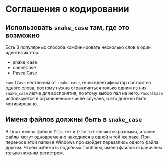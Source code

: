 # Соглашения о кодировании

## Использовать `snake_case` там, где это возможно

Есть 3 популярных способа комбинировать несколько слов в один идентификатор:
* snake_case
* camelCase
* PascalCase

`camelCase` неотличим от `snake_case`, если идентификатор состоит из одного слова,
поэтому нужно ограничиться только одним из них. `snake_case` легче для восприятия,
поэтому выбор пал на него. `PascalCase` используется в ограниченном числе случаев,
и это должно быть мотивировано.

## Имена файлов должны быть в `snake_case`

В Linux имена файлов `File.txt` и `file.txt` являются разными, и такие
файлы могут одновременно находится в одной и той же паке. При переносе этой
папки в Windows произойдет перезапись одного файла другим.
Чтобы избежать подобных проблем, имена файлов ограничены только нижним регистром.
